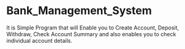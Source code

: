 # Bank_Management_System
It is Simple Program that will Enable you to Create Account, Deposit, Withdraw, Check Account Summary and also enables you to check individual account details.
